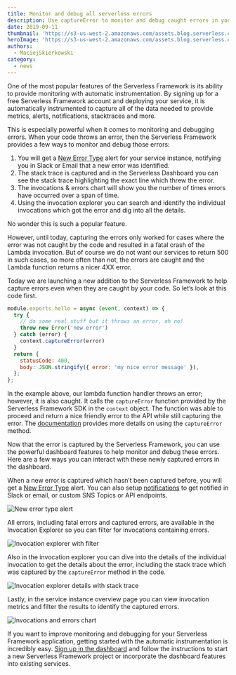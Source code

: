 ```yaml
---
title: Monitor and debug all serverless errors
description: Use captureError to monitor and debug caught errors in your Serverless Framework services.
date: 2019-09-11
thumbnail: 'https://s3-us-west-2.amazonaws.com/assets.blog.serverless.com/monitor-and-debug-all-serverless-errors/thumb.png'
heroImage: 'https://s3-us-west-2.amazonaws.com/assets.blog.serverless.com/monitor-and-debug-all-serverless-errors/header.png'
authors:
  - MaciejSkierkowski
category:
  - news
---
```


One of the most popular features of the Serverless Framework is its ability to provide monitoring with automatic instrumentation. By signing up for a free Serverless Framework account and deploying your service, it is automatically instrumented to capture all of the data needed to provide metrics, alerts, notifications, stacktraces and more.

This is especially powerful when it comes to monitoring and debugging errors. When your code throws an error, then the Serverless Framework provides a few ways to monitor and debug those errors:

1. You will get a [New Error Type](https://serverless.com/framework/docs/dashboard/insights#error-new-error-type-identified) alert for your service instance, notifying you in Slack or Email that a new error was identified.
2. The stack trace is captured and in the Serverless Dashboard you can see the stack trace highlighting the exact line which threw the error.
3. The invocations & errors chart will show you the number of times errors have occurred over a span of time.
4. Using the invocation explorer you can search and identify the individual invocations which got the error and dig into all the details.

No wonder this is such a popular feature.

However, until today, capturing the errors only worked for cases where the error was not caught by the code and resulted in a fatal crash of the Lambda invocation. But of course we do not want our services to return 500 in such cases, so more often than not, the errors are caught and the Lambda function returns a nicer 4XX error.

Today we are launching a new addition to the Serverless Framework to help capture errors even when they are caught by your code. So let’s look at this code first.

```javascript
module.exports.hello = async (event, context) => {
  try {
    // do some real stuff but it throws an error, oh no!
    throw new Error('new error')
  } catch (error) {
    context.captureError(error)
  }
  return {
    statusCode: 400,
    body: JSON.stringify({ error: 'my nice error message' }),
  };
};
```

In the example above, our lambda function handler throws an error; however, it is also caught. It calls the `captureError` function provided by the Serverless Framework SDK in the `context` object. The function was able to proceed and return a nice friendly error to the API while still capturing the error. The [documentation](http://slss.io/docs-capture-error) provides more details on using the `captureError` method.

Now that the error is captured by the Serverless Framework, you can use the powerful dashboard features to help monitor and  debug these errors. Here are a few ways you can interact with these newly captured errors in the dashboard.

When a new error is captured which hasn’t been captured before, you will get a [New Error Type](https://serverless.com/framework/docs/dashboard/insights#error-new-error-type-identified) alert. You can also setup [notifications](https://serverless.com/framework/docs/dashboard/notifications/) to get notified in Slack or email, or custom SNS Topics or API endpoints. 

![New error type alert](https://s3-us-west-2.amazonaws.com/assets.blog.serverless.com/monitor-and-debug-all-serverless-errors/image-01.png)

All errors, including fatal errors and captured errors, are available in the Invocation Explorer so you can filter for invocations containing errors.

![Invocation explorer with filter](https://s3-us-west-2.amazonaws.com/assets.blog.serverless.com/monitor-and-debug-all-serverless-errors/image-02.png)

Also in the invocation explorer you can dive into the details of the individual invocation to get the details about the error, including the stack trace which was captured by the `captureError` method in the code.

![Invocation explorer details with stack trace](https://s3-us-west-2.amazonaws.com/assets.blog.serverless.com/monitor-and-debug-all-serverless-errors/image-03.png)

Lastly, in the service instance overview page you can view invocation metrics and filter the results to identify the captured errors.

![Invocations and errors chart](https://s3-us-west-2.amazonaws.com/assets.blog.serverless.com/monitor-and-debug-all-serverless-errors/image-04.png)

If you want to improve monitoring and debugging for your Serverless Framework application, getting started with the automatic instrumentation is incredibly easy. [Sign up in the dashboard](https://dashboard.serverless.com/) and follow the instructions to start a new Serverless Framework project or incorporate the dashboard features into existing services.
